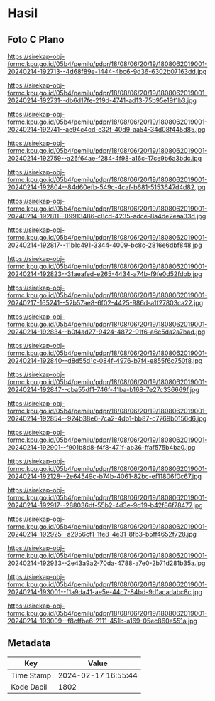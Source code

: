 # Hasil

## Foto C Plano

https://sirekap-obj-formc.kpu.go.id/05b4/pemilu/pdpr/18/08/06/20/19/1808062019001-20240214-192713--4d68f89e-1444-4bc6-9d36-6302b07163dd.jpg

https://sirekap-obj-formc.kpu.go.id/05b4/pemilu/pdpr/18/08/06/20/19/1808062019001-20240214-192731--db6d17fe-219d-4741-ad13-75b95e19f1b3.jpg

https://sirekap-obj-formc.kpu.go.id/05b4/pemilu/pdpr/18/08/06/20/19/1808062019001-20240214-192741--ae94c4cd-e32f-40d9-aa54-34d08f445d85.jpg

https://sirekap-obj-formc.kpu.go.id/05b4/pemilu/pdpr/18/08/06/20/19/1808062019001-20240214-192759--a26f64ae-f284-4f98-a16c-17ce9b6a3bdc.jpg

https://sirekap-obj-formc.kpu.go.id/05b4/pemilu/pdpr/18/08/06/20/19/1808062019001-20240214-192804--84d60efb-549c-4caf-b681-5153647d4d82.jpg

https://sirekap-obj-formc.kpu.go.id/05b4/pemilu/pdpr/18/08/06/20/19/1808062019001-20240214-192811--09913486-c8cd-4235-adce-8a4de2eaa33d.jpg

https://sirekap-obj-formc.kpu.go.id/05b4/pemilu/pdpr/18/08/06/20/19/1808062019001-20240214-192817--11b1c491-3344-4009-bc8c-2816e6dbf848.jpg

https://sirekap-obj-formc.kpu.go.id/05b4/pemilu/pdpr/18/08/06/20/19/1808062019001-20240214-192823--31aeafed-e265-4434-a74b-f9fe0d52fdbb.jpg

https://sirekap-obj-formc.kpu.go.id/05b4/pemilu/pdpr/18/08/06/20/19/1808062019001-20240217-165241--52b57ae8-6f02-4425-986d-a1f27803ca22.jpg

https://sirekap-obj-formc.kpu.go.id/05b4/pemilu/pdpr/18/08/06/20/19/1808062019001-20240214-192834--b0f4ad27-9424-4872-91f6-a6e5da2a7bad.jpg

https://sirekap-obj-formc.kpu.go.id/05b4/pemilu/pdpr/18/08/06/20/19/1808062019001-20240214-192840--d8d55d1c-084f-4976-b7f4-e855f6c750f8.jpg

https://sirekap-obj-formc.kpu.go.id/05b4/pemilu/pdpr/18/08/06/20/19/1808062019001-20240214-192847--cba55df1-746f-41ba-b168-7e27c336669f.jpg

https://sirekap-obj-formc.kpu.go.id/05b4/pemilu/pdpr/18/08/06/20/19/1808062019001-20240214-192854--924b38e6-7ca2-4db1-bb87-c7769b0156d6.jpg

https://sirekap-obj-formc.kpu.go.id/05b4/pemilu/pdpr/18/08/06/20/19/1808062019001-20240214-192901--f901b8d8-f4f8-471f-ab36-ffaf575b4ba0.jpg

https://sirekap-obj-formc.kpu.go.id/05b4/pemilu/pdpr/18/08/06/20/19/1808062019001-20240214-192128--2e64549c-b74b-4061-82bc-ef11806f0c67.jpg

https://sirekap-obj-formc.kpu.go.id/05b4/pemilu/pdpr/18/08/06/20/19/1808062019001-20240214-192917--288036df-55b2-4d3e-9d19-b42f86f78477.jpg

https://sirekap-obj-formc.kpu.go.id/05b4/pemilu/pdpr/18/08/06/20/19/1808062019001-20240214-192925--a2956cf1-1fe8-4e31-8fb3-b5ff4652f728.jpg

https://sirekap-obj-formc.kpu.go.id/05b4/pemilu/pdpr/18/08/06/20/19/1808062019001-20240214-192933--2e43a9a2-70da-4788-a7e0-2b71d281b35a.jpg

https://sirekap-obj-formc.kpu.go.id/05b4/pemilu/pdpr/18/08/06/20/19/1808062019001-20240214-193001--f1a9da41-ae5e-44c7-84bd-9d1acadabc8c.jpg

https://sirekap-obj-formc.kpu.go.id/05b4/pemilu/pdpr/18/08/06/20/19/1808062019001-20240214-193009--f8cffbe6-2111-451b-a169-05ec860e551a.jpg


## Metadata

| Key        | Value               |
| ---------- | ------------------- |
| Time Stamp | 2024-02-17 16:55:44 |
| Kode Dapil | 1802                |



